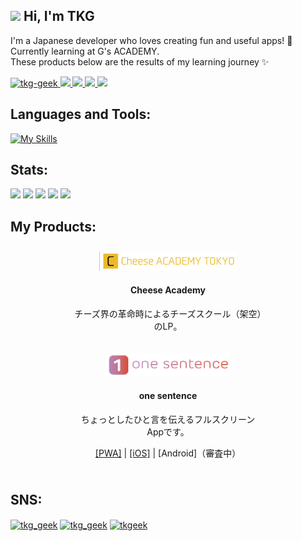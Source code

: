 ## <img src="https://media.giphy.com/media/hvRJCLFzcasrR4ia7z/giphy.gif" width="28"> Hi, I'm TKG

I'm a Japanese developer who loves creating fun and useful apps! 🚀<br>
Currently learning at G's ACADEMY.<br>
These products below are the results of my learning journey ✨

<p align="left">
  <a href="https://github.com/tkg-geek/tkg-geek/">
    <img src="https://komarev.com/ghpvc/?username=tkg-geek" alt="tkg-geek" />
  </a>
  <a href="http://twitter.com/tkg_geek">
    <img height="20" src="https://img.shields.io/twitter/follow/tkg_geek?label=Twitter&logo=twitter&style=flat" />
  </a>
  <a href="https://github.com/tkg-geek">
    <img height="20" src="https://img.shields.io/github/followers/tkg-geek?label=follow&logo=github&style=flat" />
  </a>
  <a href="http://qiita.com/tkg_geek">
    <img height="20" src="https://qiita-badge.apiapi.app/s/tkg_geek/posts.svg" />
  </a>
  <a href="http://qiita.com/tkg_geek">
    <img height="20" src="https://qiita-badge.apiapi.app/s/tkg_geek/contributions.svg" />
  </a>
</p>

## Languages and Tools:

[![My Skills](https://skillicons.dev/icons?i=html,css,js,nodejs,php,laravel,docker,mysql,firebase,androidstudio,apple,ai,ps,figma)](https://skillicons.dev)

## Stats:

![](http://github-profile-summary-cards.vercel.app/api/cards/profile-details?username=tkg-geek&theme=github)
![](http://github-profile-summary-cards.vercel.app/api/cards/stats?username=tkg-geek&theme=github)
![](http://github-profile-summary-cards.vercel.app/api/cards/productive-time?username=tkg-geek&theme=github&utcOffset=9)
![](http://github-profile-summary-cards.vercel.app/api/cards/repos-per-language?username=tkg-geek&theme=github)
![](http://github-profile-summary-cards.vercel.app/api/cards/most-commit-language?username=tkg-geek&theme=github)

## My Products:

<div align="center">
  <!-- Product 1 -->
  <div style="display: inline-block; width: 300px; margin: 10px; vertical-align: top;">
    <a href="https://tkg-geek.github.io/cheeseacademy/">
      <img src="img/cheeseacademy.jpg" width="220" />
    </a>
    <h4>Cheese Academy</h4>
    <p>チーズ界の革命時によるチーズスクール（架空）のLP。</p>
  </div>

  <!-- Product 2 -->
  <div style="display: inline-block; width: 300px; margin: 10px; vertical-align: top;">
    <a href="https://tkgeek.sakura.ne.jp/one_sentence/">
      <img src="img/onesentence.png" width="200" />
    </a>
    <h4>one sentence</h4>
    <p>ちょっとしたひと言を伝えるフルスクリーンAppです。</p>
    <p>
      <a href="https://tkgeek.sakura.ne.jp/one_sentence/">[PWA]</a> |
      <a href="https://apps.apple.com/ja/app/one-sentence-app/id6741406852">[iOS]</a> |
      [Android]（審査中）
    </p>
  </div>

  <!-- 残りの製品も同様に -->
</div>

## SNS:
<p align="left">
<a href="https://twitter.com/tkg_geek" target="blank"><img align="center" src="https://raw.githubusercontent.com/rahuldkjain/github-profile-readme-generator/master/src/images/icons/Social/twitter.svg" alt="tkg_geek" height="30" width="40" /></a>
<a href="https://qiita.com/tkg_geek" target="blank"><img align="center" src="https://cdn.qiita.com/assets/favicons/public/apple-touch-icon-ec5ba42a24ae923f16825592efdc356f.png" alt="tkg_geek" height="30" width="30" /></a>
<a href="https://zenn.dev/tkgeek" target="blank"><img align="center" src="https://zenn.dev/images/logo-transparent.png" alt="tkgeek" height="30" width="30" /></a>
</p>
